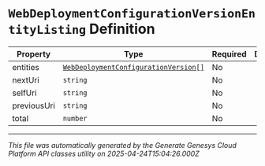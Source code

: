 # `WebDeploymentConfigurationVersionEntityListing` Definition

| Property | Type | Required | Description |
|----------|------|----------|-------------|
| entities | [`WebDeploymentConfigurationVersion[]`](webdeploymentconfigurationversion-definition.md) | No |  |
| nextUri | `string` | No |  |
| selfUri | `string` | No |  |
| previousUri | `string` | No |  |
| total | `number` | No |  |

---

*This file was automatically generated by the Generate Genesys Cloud Platform API classes utility on 2025-04-24T15:04:26.000Z*